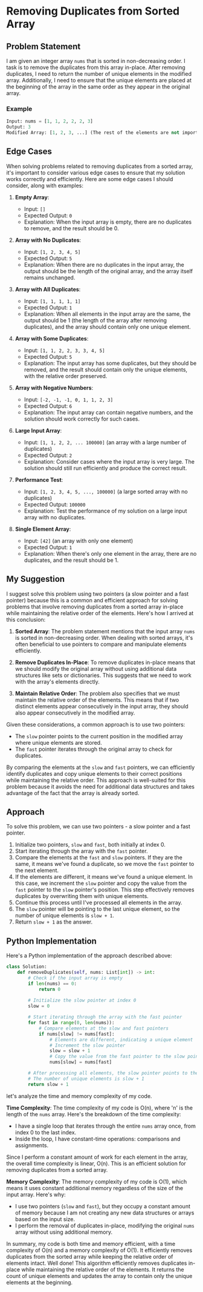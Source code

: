 # Removing Duplicates from Sorted Array

## Problem Statement

I am given an integer array `nums` that is sorted in non-decreasing order. I task is to remove the duplicates from this array in-place. After removing duplicates, I need to return the number of unique elements in the modified array. Additionally, I need to ensure that the unique elements are placed at the beginning of the array in the same order as they appear in the original array.

### Example

```python
Input: nums = [1, 1, 2, 2, 2, 3]
Output: 3
Modified Array: [1, 2, 3, ...] (The rest of the elements are not important)
```

## Edge Cases
When solving problems related to removing duplicates from a sorted array, it's important to consider various edge cases to ensure that my solution works correctly and efficiently. Here are some edge cases I should consider, along with examples:

1. **Empty Array**:
   - Input: `[]`
   - Expected Output: `0`
   - Explanation: When the input array is empty, there are no duplicates to remove, and the result should be 0.

2. **Array with No Duplicates**:
   - Input: `[1, 2, 3, 4, 5]`
   - Expected Output: `5`
   - Explanation: When there are no duplicates in the input array, the output should be the length of the original array, and the array itself remains unchanged.

3. **Array with All Duplicates**:
   - Input: `[1, 1, 1, 1, 1]`
   - Expected Output: `1`
   - Explanation: When all elements in the input array are the same, the output should be 1 (the length of the array after removing duplicates), and the array should contain only one unique element.

4. **Array with Some Duplicates**:
   - Input: `[1, 1, 2, 2, 3, 3, 4, 5]`
   - Expected Output: `5`
   - Explanation: The input array has some duplicates, but they should be removed, and the result should contain only the unique elements, with the relative order preserved.

5. **Array with Negative Numbers**:
   - Input: `[-2, -1, -1, 0, 1, 1, 2, 3]`
   - Expected Output: `6`
   - Explanation: The input array can contain negative numbers, and the solution should work correctly for such cases.

6. **Large Input Array**:
   - Input: `[1, 1, 2, 2, ... 100000]` (an array with a large number of duplicates)
   - Expected Output: `2`
   - Explanation: Consider cases where the input array is very large. The solution should still run efficiently and produce the correct result.

7. **Performance Test**:
   - Input: `[1, 2, 3, 4, 5, ..., 100000]` (a large sorted array with no duplicates)
   - Expected Output: `100000`
   - Explanation: Test the performance of my solution on a large input array with no duplicates.

8. **Single Element Array**:
   - Input: `[42]` (an array with only one element)
   - Expected Output: `1`
   - Explanation: When there's only one element in the array, there are no duplicates, and the result should be 1.

## My Suggestion
I suggest solve this problem using two pointers (a slow pointer and a fast pointer) because this is a common and efficient approach for solving problems that involve removing duplicates from a sorted array in-place while maintaining the relative order of the elements. Here's how I arrived at this conclusion:

1. **Sorted Array**: The problem statement mentions that the input array `nums` is sorted in non-decreasing order. When dealing with sorted arrays, it's often beneficial to use pointers to compare and manipulate elements efficiently.

2. **Remove Duplicates In-Place**: To remove duplicates in-place means that we should modify the original array without using additional data structures like sets or dictionaries. This suggests that we need to work with the array's elements directly.

3. **Maintain Relative Order**: The problem also specifies that we must maintain the relative order of the elements. This means that if two distinct elements appear consecutively in the input array, they should also appear consecutively in the modified array.

Given these considerations, a common approach is to use two pointers:

- The `slow` pointer points to the current position in the modified array where unique elements are stored.
- The `fast` pointer iterates through the original array to check for duplicates.

By comparing the elements at the `slow` and `fast` pointers, we can efficiently identify duplicates and copy unique elements to their correct positions while maintaining the relative order. This approach is well-suited for this problem because it avoids the need for additional data structures and takes advantage of the fact that the array is already sorted.

## Approach

To solve this problem, we can use two pointers - a slow pointer and a fast pointer.

1. Initialize two pointers, `slow` and `fast`, both initially at index 0.
2. Start iterating through the array with the `fast` pointer.
3. Compare the elements at the `fast` and `slow` pointers. If they are the same, it means we've found a duplicate, so we move the `fast` pointer to the next element.
4. If the elements are different, it means we've found a unique element. In this case, we increment the `slow` pointer and copy the value from the `fast` pointer to the `slow` pointer's position. This step effectively removes duplicates by overwriting them with unique elements.
5. Continue this process until I've processed all elements in the array.
6. The `slow` pointer will be pointing to the last unique element, so the number of unique elements is `slow + 1`.
7. Return `slow + 1` as the answer.

## Python Implementation

Here's a Python implementation of the approach described above:

```python
class Solution:
    def removeDuplicates(self, nums: List[int]) -> int:
        # Check if the input array is empty
        if len(nums) == 0:
            return 0
        
        # Initialize the slow pointer at index 0
        slow = 0

        # Start iterating through the array with the fast pointer
        for fast in range(0, len(nums)):
            # Compare elements at the slow and fast pointers
            if nums[slow] != nums[fast]:
                # Elements are different, indicating a unique element
                # Increment the slow pointer
                slow = slow + 1
                # Copy the value from the fast pointer to the slow pointer's position
                nums[slow] = nums[fast]              

        # After processing all elements, the slow pointer points to the last unique element
        # The number of unique elements is slow + 1
        return slow + 1


```
let's analyze the time and memory complexity of my code.

**Time Complexity**:
The time complexity of my code is O(n), where 'n' is the length of the `nums` array. Here's the breakdown of the time complexity:

- I have a single loop that iterates through the entire `nums` array once, from index 0 to the last index.
- Inside the loop, I have constant-time operations: comparisons and assignments.

Since I perform a constant amount of work for each element in the array, the overall time complexity is linear, O(n). This is an efficient solution for removing duplicates from a sorted array.

**Memory Complexity**:
The memory complexity of my code is O(1), which means it uses constant additional memory regardless of the size of the input array. Here's why:

- I use two pointers (`slow` and `fast`), but they occupy a constant amount of memory because I am not creating any new data structures or arrays based on the input size.
- I perform the removal of duplicates in-place, modifying the original `nums` array without using additional memory.

In summary, my code is both time and memory efficient, with a time complexity of O(n) and a memory complexity of O(1). It efficiently removes duplicates from the sorted array while keeping the relative order of elements intact. Well done! This algorithm efficiently removes duplicates in-place while maintaining the relative order of the elements. It returns the count of unique elements and updates the array to contain only the unique elements at the beginning.
